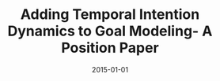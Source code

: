 ---
title: "Adding Temporal Intention Dynamics to Goal Modeling- A Position Paper"
collection: publications
permalink: /publication/2015-01-01-Adding-Temporal-Intention-Dynamics-to-Goal-Modeling-A-Position-Paper
date: 2015-01-01
venue: 'In the Proceedings of the Seventh International Workshop on Modeling in Software Engineering MiSE'
citation: ' Alicia Grubb, &quot;Adding Temporal Intention Dynamics to Goal Modeling- A Position Paper.&quot; In the Proceedings of the Seventh International Workshop on Modeling in Software Engineering MiSE, 2015.'
---